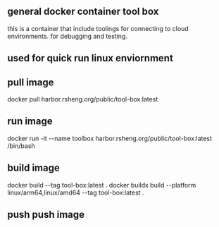 ## general docker container tool box

this is a container that include toolings for connecting to cloud environments.
for debugging and testing.

## used for quick run linux enviornment

## pull image
docker pull harbor.rsheng.org/public/tool-box:latest

## run image
docker run -it --name toolbox harbor.rsheng.org/public/tool-box:latest /bin/bash

## build image

docker build --tag tool-box:latest .
docker buildx build --platform linux/arm64,linux/amd64 --tag tool-box:latest .

## push push image
